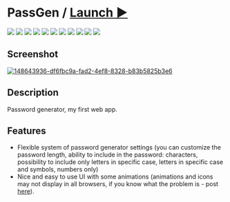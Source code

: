 # PassGen / [Launch ▶️](https://zalexanninev15.github.io/PassGen) 

[![](https://img.shields.io/badge/platform-Browser-27282D.svg)](https://github.com/Zalexanninev15/PassGen)
[![](https://img.shields.io/badge/written_on-HTML-E34F26.svg?logo=html5)](https://github.com/Zalexanninev15/PassGen)
[![](https://img.shields.io/badge/written_on-Java_Script-F7DF1E.svg?logo=javascript)](https://github.com/Zalexanninev15/PassGen)
[![](https://img.shields.io/badge/release-v1.1-blue.svg)](https://github.com/Zalexanninev15/PassGen)
[![](https://img.shields.io/github/last-commit/Zalexanninev15/PassGen)](https://github.com/Zalexanninev15/PassGen/commits/main)
[![](https://img.shields.io/github/stars/Zalexanninev15/PassGen.svg)](https://github.com/Zalexanninev15/PassGen/stargazers)
[![](https://img.shields.io/github/forks/Zalexanninev15/PassGen.svg)](https://github.com/Zalexanninev15/PassGen/network/members)
[![](https://img.shields.io/github/issues/Zalexanninev15/PassGen.svg)](https://github.com/Zalexanninev15/PassGen/issues?q=is%3Aopen+is%3Aissue)
[![](https://img.shields.io/github/issues-closed/Zalexanninev15/PassGen.svg)](https://github.com/Zalexanninev15/PassGen/issues?q=is%3Aissue+is%3Aclosed)
[![](https://img.shields.io/badge/license-MIT-blue.svg)](LICENSE)
[![](https://img.shields.io/badge/Donate-FFDD00.svg?logo=buymeacoffee&logoColor=black)](https://z15.neocities.org/donate)

## Screenshot

<a href="https://imgbb.com/"><img src="https://i.ibb.co/7QdJcJL/148643936-df6fbc9a-fad2-4ef8-8328-b83b5825b3e6.png" alt="148643936-df6fbc9a-fad2-4ef8-8328-b83b5825b3e6" border="0"></a>

## Description

Password generator, my first web app.

## Features

- Flexible system of password generator settings (you can customize the password length, ability to include in the password: characters, possibility to include only letters in specific case, letters in specific case and symbols, numbers only)
- Nice and easy to use UI with some animations (animations and icons may not display in all browsers, if you know what the problem is - post [here](https://github.com/Zalexanninev15/PassGen/issues/new)).
